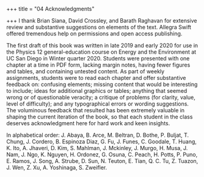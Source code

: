 +++
title = "04 Acknowledgments"

+++
I thank Brian Siana, David Crossley, and Barath Raghavan for extensive review and substantive suggestions on elements of the text. Allegra Swift offered tremendous help on permissions and open access publishing.

The first draft of this book was written in late 2019 and early 2020 for use in the Physics 12 general-education course on Energy and the Environment at UC San Diego in Winter quarter 2020. Students were presented with one chapter at a time in PDF form, lacking margin notes, having fewer figures and tables, and containing untested content. As part of weekly assignments, students were to read each chapter and offer substantive feedback on: confusing elements; missing content that would be interesting to include; ideas for additional graphics or tables; anything that seemed wrong or of questionable veracity; a critique of problems (for clarity, value, level of difficulty); and any typographical errors or wording suggestions. The voluminous feedback that resulted has been extremely valuable in shaping the current iteration of the book, so that each student in the class deserves acknowledgment here for hard work and keen insights.

In alphabetical order: J. Abaya, B. Arce, M. Beltran, D. Bothe, P. Buljat, T. Chung, J. Cordero, B. Espinoza Diaz, G. Fu, J. Funes, C. Goodale, T. Huang, K. Ito, A. Jhaveri, D. Kim, S. Mahlman, J. Mckinley, J. Murgo, H. Musa, J. Nam, J. Ngo, K. Nguyen, H. Ordonez, G. Osuna, C. Peach, H. Potts, P. Puno, E. Ramos, J. Song, A. Strube, D. Sun, N. Teuton, E. Tian, Q. C. Tu, Z. Tuazon, J. Wen, Z. Xu, A. Yoshinaga, S. Zweifler.

